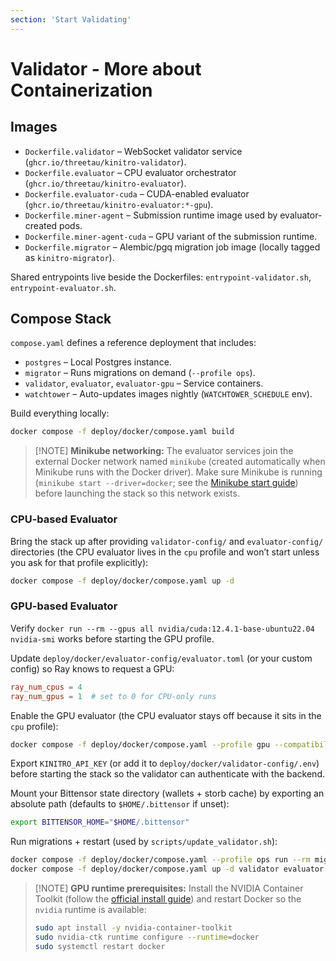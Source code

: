 ```yaml
---
section: 'Start Validating'
---
```


# Validator - More about Containerization
## Images
- `Dockerfile.validator` – WebSocket validator service (`ghcr.io/threetau/kinitro-validator`).
- `Dockerfile.evaluator` – CPU evaluator orchestrator (`ghcr.io/threetau/kinitro-evaluator`).
- `Dockerfile.evaluator-cuda` – CUDA-enabled evaluator (`ghcr.io/threetau/kinitro-evaluator:*-gpu`).
- `Dockerfile.miner-agent` – Submission runtime image used by evaluator-created pods.
- `Dockerfile.miner-agent-cuda` – GPU variant of the submission runtime.
- `Dockerfile.migrator` – Alembic/pgq migration job image (locally tagged as `kinitro-migrator`).

Shared entrypoints live beside the Dockerfiles: `entrypoint-validator.sh`, `entrypoint-evaluator.sh`.

## Compose Stack

`compose.yaml` defines a reference deployment that includes:
- `postgres` – Local Postgres instance.
- `migrator` – Runs migrations on demand (`--profile ops`).
- `validator`, `evaluator`, `evaluator-gpu` – Service containers.
- `watchtower` – Auto-updates images nightly (`WATCHTOWER_SCHEDULE` env).

Build everything locally:
```bash
docker compose -f deploy/docker/compose.yaml build
```

> [!NOTE] **Minikube networking:** The evaluator services join the external Docker network named `minikube` (created automatically when Minikube runs with the Docker driver). Make sure Minikube is running (`minikube start --driver=docker`; see the [Minikube start guide](https://minikube.sigs.k8s.io/docs/start/?arch=%2Fmacos%2Farm64%2Fstable%2Fbinary+download)) before launching the stack so this network exists.

### CPU-based Evaluator
Bring the stack up after providing `validator-config/` and `evaluator-config/` directories (the CPU evaluator lives in the `cpu` profile and won’t start unless you ask for that profile explicitly):
```bash
docker compose -f deploy/docker/compose.yaml up -d
```

### GPU-based Evaluator
Verify `docker run --rm --gpus all nvidia/cuda:12.4.1-base-ubuntu22.04 nvidia-smi` works before starting the GPU profile.

Update `deploy/docker/evaluator-config/evaluator.toml` (or your custom config) so Ray knows to request a GPU:
```toml
ray_num_cpus = 4
ray_num_gpus = 1  # set to 0 for CPU-only runs
```
Enable the GPU evaluator (the CPU evaluator stays off because it sits in the `cpu` profile):
```bash
docker compose -f deploy/docker/compose.yaml --profile gpu --compatibility up -d evaluator-gpu
```

Export `KINITRO_API_KEY` (or add it to `deploy/docker/validator-config/.env`) before starting the stack so the validator can authenticate with the backend.

Mount your Bittensor state directory (wallets + storb cache) by exporting an absolute path (defaults to `$HOME/.bittensor` if unset):
```bash
export BITTENSOR_HOME="$HOME/.bittensor"
```

Run migrations + restart (used by `scripts/update_validator.sh`):
```bash
docker compose -f deploy/docker/compose.yaml --profile ops run --rm migrator
docker compose -f deploy/docker/compose.yaml up -d validator evaluator
```

> [!NOTE] **GPU runtime prerequisites:** Install the NVIDIA Container Toolkit (follow the [official install guide](https://docs.nvidia.com/datacenter/cloud-native/container-toolkit/latest/install-guide.html)) and restart Docker so the `nvidia` runtime is available:
>```bash
>sudo apt install -y nvidia-container-toolkit
>sudo nvidia-ctk runtime configure --runtime=docker
>sudo systemctl restart docker
>```